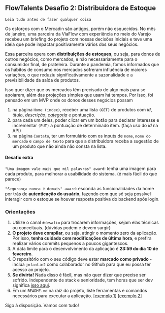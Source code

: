 ## FlowTalents Desafio 2: Distribuidora de Estoque

`Leia tudo antes de fazer qualquer coisa`

Os esforços com o Mercadin são antigos, porém não esquecidos. No mês de janeiro, uma parceira da ViaFlow com experiência no meio do Varejo recebeu um briefing do projeto com nossas decisões iniciais e teve uma ideia que pode impactar positivamente vários dos seus negócios.

Essa parceira opera com **distribuições de estoques**, ou seja, para donos de outros negócios, como mercados, e não necessariamente para o consumidor final, de prateleira. Durante a pandemia, fomos informados que os hábitos de consumo nos mercados sofreram influência de maiores variações, o que reduziu significativamente a sazonalidade e a previsibilidade da saída de produtos.

Isso quer dizer que os mercados têm precisado de algo mais para se apoiarem, além das projeções simples que usam há tempos. Por isso, foi pensado em um MVP onde os donos desses negócios possam

1. na página `Home (index)`, receber uma lista `(GET)` de produtos com *id*, *título*, *descrição*, [*categoria*](https://www.doutorecommerce.com.br/wp-content/uploads/2019/03/Captura-de-Tela-2019-02-19-a%CC%80s-10.53.00-1024x576.png) e pontuação. 
2. para cada um deles, poder clicar em um botão para declarar interesse e incrementar `(PUT)` a pontuação de determinado item. (faça uso do *id* na API)
3. na página `Contato`, ter um formulário com os inputs de `nome`, `nome do mercado` e `campo de texto` para que a distribuidora receba a sugestão de um produto que não ainda não consta na lista.

#### Desafio extra

`"Uma imagem vale mais que mil palavras" award`:  tenha uma imagem para cada produto, para melhorar a usabilidade do sistema. (é mais fácil do que parece)

`"Segurança nunca é demais" award`: esconda as funcionalidades da home por trás de **autenticação do usuário**, fazendo com que só seja possível interagir com o estoque se houver resposta positiva do backend após login.

### Orientações

1. Utilize o canal `#desafio` para trocarem informações, sejam elas técnicas ou conceituais. (dúvidas podem e devem surgir) 
2. **O projeto deve compilar**, ou seja, atingir o momento zero da aplicação. Por isso, **tenha cuidado com modificações de última hora**, e prefira realizar vários commits pequenos a poucos gigantescos.
3. A data limite para o desenvolvimento da aplicação é **23:59 do dia 10 de fevereiro**.
4. O repositório com o seu código deve estar **marcado como privado** - inclua `jmfantin2` como colaborador no Github para que eu possa ter acesso ao projeto.
5. **Se divirta!** Nada disso é fácil, mas não quer dizer que precise ser sofrido. Independente de stack e senioridade, tem horas que ser dev significa [isso aqui](https://www.onsip.com/hs-fs/hubfs/family-guy-blinds-gif.gif?width=380&name=family-guy-blinds-gif.gif).
6. Em um `README.md` na raíz do projeto, liste ferramentas e comandos necessários para executar a aplicação. [[exemplo 1](https://github.com/jmfantin2/omnistack19)] [[exemplo 2](https://github.com/jmfantin2/react-google-books)]

Sigo à disposição. Vamos com tudo!